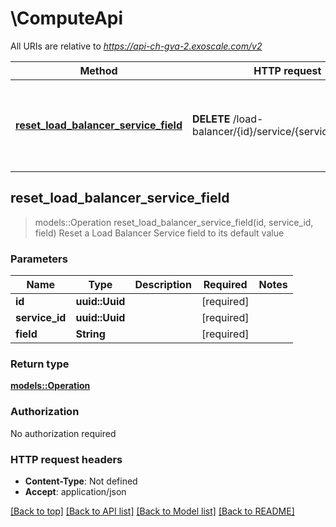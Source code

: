 # \ComputeApi

All URIs are relative to *https://api-ch-gva-2.exoscale.com/v2*

Method | HTTP request | Description
------------- | ------------- | -------------
[**reset_load_balancer_service_field**](ComputeApi.md#reset_load_balancer_service_field) | **DELETE** /load-balancer/{id}/service/{service_id}/{field} | Reset a Load Balancer Service field to its default value



## reset_load_balancer_service_field

> models::Operation reset_load_balancer_service_field(id, service_id, field)
Reset a Load Balancer Service field to its default value



### Parameters


Name | Type | Description  | Required | Notes
------------- | ------------- | ------------- | ------------- | -------------
**id** | **uuid::Uuid** |  | [required] |
**service_id** | **uuid::Uuid** |  | [required] |
**field** | **String** |  | [required] |

### Return type

[**models::Operation**](operation.md)

### Authorization

No authorization required

### HTTP request headers

- **Content-Type**: Not defined
- **Accept**: application/json

[[Back to top]](#) [[Back to API list]](../README.md#documentation-for-api-endpoints) [[Back to Model list]](../README.md#documentation-for-models) [[Back to README]](../README.md)

